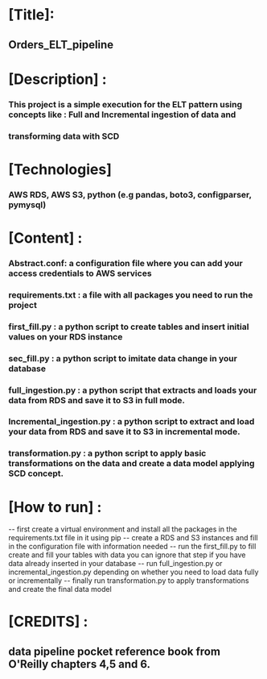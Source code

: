 # [Title]: 
## Orders_ELT_pipeline
# [Description] : 
### This project is a simple execution for the ELT pattern using concepts like : Full and Incremental ingestion of data and
### transforming data with SCD
# [Technologies]
### AWS RDS,  AWS S3, python (e.g pandas, boto3, configparser, pymysql)
# [Content] : 
### Abstract.conf: a configuration file where you can add your access credentials to AWS services
### requirements.txt : a file with all packages you need to run the project
### first_fill.py : a python script to create tables and insert initial values on your RDS instance
### sec_fill.py : a python script to imitate data change in your database
### full_ingestion.py : a python script that extracts and loads your data from RDS and save it to S3 in full mode.
### Incremental_ingestion.py : a python script to extract and load your data from RDS and save it to S3 in incremental mode.
### transformation.py : a python script to apply basic transformations on the data and create a data model applying SCD concept.
# [How to run] :
-- first create a virtual environment and install all the packages in the requirements.txt file in it using pip
-- create a RDS and S3 instances and fill in the configuration file with information needed
-- run the first_fill.py to fill create and fill your tables with data you can ignore that step if you have data already inserted in your database
-- run full_ingestion.py or incremental_ingestion.py depending on whether you need to load data fully or incrementally
-- finally run transformation.py to apply transformations and create the final data model
# [CREDITS] :
## data pipeline pocket reference book from O'Reilly chapters 4,5 and 6. 
